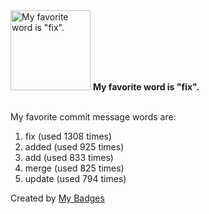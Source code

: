 <img src="https://my-badges.github.io/my-badges/favorite-word.png" alt="My favorite word is &quot;fix&quot;." title="My favorite word is &quot;fix&quot;." width="128">
<strong>My favorite word is &quot;fix&quot;.</strong>
<br><br>

My favorite commit message words are:

1. fix (used 1308 times)
2. added (used 925 times)
3. add (used 833 times)
4. merge (used 825 times)
5. update (used 794 times)


Created by <a href="https://github.com/my-badges/my-badges">My Badges</a>